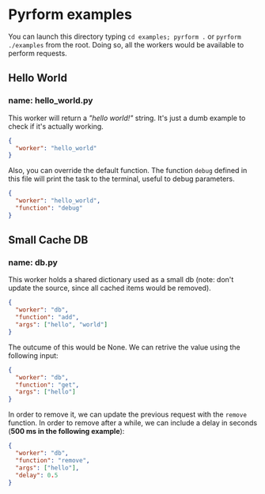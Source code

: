 # Pyrform examples

You can launch this directory typing `cd examples; pyrform .` or `pyrform ./examples` from the root. Doing so, all the workers would be available to perform requests.

## Hello World

### name: hello_world.py

This worker will return a *"hello world!"* string. It's just a dumb example to check if it's actually working.
```json
{
  "worker": "hello_world"
}
```

Also, you can override the default function. The function `debug` defined in this file will print the task to the terminal, useful to debug parameters.
```json
{
  "worker": "hello_world",
  "function": "debug"
}
```

## Small Cache DB

### name: db.py

This worker holds a shared dictionary used as a small db (note: don't update the source, since all cached items would be removed).
```json
{
  "worker": "db",
  "function": "add",
  "args": ["hello", "world"]
}
```

The outcume of this would be None. We can retrive the value using the following input:
```json
{
  "worker": "db",
  "function": "get",
  "args": ["hello"]
}
```

In order to remove it, we can update the previous request with the `remove` function. In order to remove after a while, we can include a delay in seconds (**500 ms in the following example**):
```json
{
  "worker": "db",
  "function": "remove",
  "args": ["hello"],
  "delay": 0.5
}
```